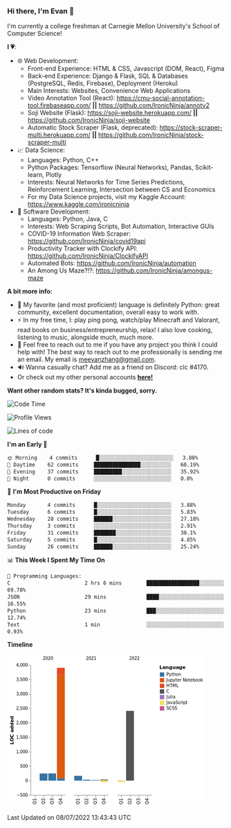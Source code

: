### Hi there, I'm Evan 👋

I'm currently a college freshman at Carnegie Mellon University's School of Computer Science!

**I 💗**:
  - 🌐 Web Development: 
    - Front-end Experience: HTML & CSS, Javascript (DOM, React), Figma
    - Back-end Experience: Django & Flask, SQL & Databases (PostgreSQL, Redis, Firebase), Deployment (Heroku)
    - Main Interests: Websites, Convenience Web Applications
    - Video Annotation Tool (React): https://cmu-social-annotation-tool.firebaseapp.com/ **||** https://github.com/IronicNinja/annotv2
    - Soji Website (Flask): https://soji-website.herokuapp.com/ **||** https://github.com/IronicNinja/soji-website
    - Automatic Stock Scraper (Flask, deprecated): https://stock-scraper-multi.herokuapp.com/ **||** https://github.com/IronicNinja/stock-scraper-multi
  - 📈 Data Science: 
    - Languages: Python, C++
    - Python Packages: Tensorflow (Neural Networks), Pandas, Scikit-learn, Plotly
    - Interests: Neural Networks for Time Series Predictions, Reinforcement Learning, Intersection between CS and Economics
    - For my Data Science projects, visit my Kaggle Account: https://www.kaggle.com/ironicninja
  - 🤖 Software Development: 
    - Languages: Python, Java, C
    - Interests: Web Scraping Scripts, Bot Automation, Interactive GUIs
    - COVID-19 Information Web Scraper: https://github.com/IronicNinja/covid19api
    - Productivity Tracker with Clockify API: https://github.com/IronicNinja/ClockifyAPI
    - Automated Bots: https://github.com/IronicNinja/automation
    - An Among Us Maze?!?: https://github.com/IronicNinja/amongus-maze
  
**A bit more info:**
- 🐍 My favorite (and most proficient) language is definitely Python: great community, excellent documentation, overall easy to work with.
- ⚡ In my free time, I: play ping pong, watch/play Minecraft and Valorant, read books on business/entrepreneurship, relax! I also love cooking, listening to music, alongside much, much more.
- 👯 Feel free to reach out to me if you have any project you think I could help with! The best way to reach out to me professionally is sending me an email. My email is meevanzhang@gmail.com.
- 🔊 Wanna casually chat? Add me as a friend on Discord: clc #4170.
- Or check out my other personal accounts <a href="https://linktr.ee/IronicNinja"><b>here!</b></a>

**Want other random stats? It's kinda bugged, sorry.**
<!--START_SECTION:waka-->
![Code Time](http://img.shields.io/badge/Code%20Time-492%20hrs%2022%20mins-blue)

![Profile Views](http://img.shields.io/badge/Profile%20Views-2-blue)

![Lines of code](https://img.shields.io/badge/From%20Hello%20World%20I%27ve%20Written-7%20Thousand%20lines%20of%20code-blue)

**I'm an Early 🐤** 

```text
🌞 Morning    4 commits      █░░░░░░░░░░░░░░░░░░░░░░░░   3.88% 
🌆 Daytime    62 commits     ███████████████░░░░░░░░░░   60.19% 
🌃 Evening    37 commits     █████████░░░░░░░░░░░░░░░░   35.92% 
🌙 Night      0 commits      ░░░░░░░░░░░░░░░░░░░░░░░░░   0.0%

```
📅 **I'm Most Productive on Friday** 

```text
Monday       4 commits      █░░░░░░░░░░░░░░░░░░░░░░░░   3.88% 
Tuesday      6 commits      █░░░░░░░░░░░░░░░░░░░░░░░░   5.83% 
Wednesday    28 commits     ██████░░░░░░░░░░░░░░░░░░░   27.18% 
Thursday     3 commits      ░░░░░░░░░░░░░░░░░░░░░░░░░   2.91% 
Friday       31 commits     ███████░░░░░░░░░░░░░░░░░░   30.1% 
Saturday     5 commits      █░░░░░░░░░░░░░░░░░░░░░░░░   4.85% 
Sunday       26 commits     ██████░░░░░░░░░░░░░░░░░░░   25.24%

```


📊 **This Week I Spent My Time On** 

```text
💬 Programming Languages: 
C                        2 hrs 6 mins        █████████████████░░░░░░░░   69.78% 
JSON                     29 mins             ████░░░░░░░░░░░░░░░░░░░░░   16.55% 
Python                   23 mins             ███░░░░░░░░░░░░░░░░░░░░░░   12.74% 
Text                     1 min               ░░░░░░░░░░░░░░░░░░░░░░░░░   0.93%

```

**Timeline**

![Chart not found](https://raw.githubusercontent.com/IronicNinja/IronicNinja/main/charts/bar_graph.png) 


 Last Updated on 08/07/2022 13:43:43 UTC
<!--END_SECTION:waka-->
